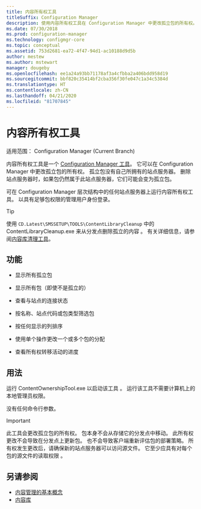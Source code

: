 ```yaml
---
title: 内容所有权工具
titleSuffix: Configuration Manager
description: 使用内容所有权工具在 Configuration Manager 中更改孤立包的所有权。
ms.date: 07/30/2018
ms.prod: configuration-manager
ms.technology: configmgr-core
ms.topic: conceptual
ms.assetid: 753d2681-ea72-4f47-94d1-ac10188d9d5b
author: mestew
ms.author: mstewart
manager: dougeby
ms.openlocfilehash: ee1a24a93bb71178af3a4cfbba2a406bdd958d19
ms.sourcegitcommit: bbf820c35414bf2cba356f30fe047c1a34c5384d
ms.translationtype: HT
ms.contentlocale: zh-CN
ms.lasthandoff: 04/21/2020
ms.locfileid: "81707845"
---
```

# <a name="content-ownership-tool"></a>内容所有权工具

适用范围：  Configuration Manager (Current Branch)

内容所有权工具是一个 [Configuration Manager 工具](tools.md)。 它可以在 Configuration Manager 中更改孤立包的所有权。 孤立包没有自己所拥有的站点服务器。 删除站点服务器时，如果包仍然属于此站点服务器，它们可能会变为孤立包。

可在 Configuration Manager 层次结构中的任何站点服务器上运行内容所有权工具。 以具有足够包权限的管理用户身份登录。  

> [!Tip]  
> 使用 `CD.Latest\SMSSETUP\TOOLS\ContentLibraryCleanup` 中的 ContentLibraryCleanup.exe 来从分发点删除孤立的内容   。 有关详细信息，请参阅[内容库清理工具](../plan-design/hierarchy/content-library-cleanup-tool.md)。  



## <a name="features"></a>功能

- 显示所有孤立包  

- 显示所有包（即使不是孤立的）  

- 查看与站点的连接状态  

- 按名称、站点代码或包类型筛选包  

- 按任何显示的列排序  

- 使用单个操作更改一个或多个包的分配  

- 查看所有权转移活动的进度  



## <a name="usage"></a>用法

运行 ContentOwnershipTool.exe 以启动该工具  。 运行该工具不需要计算机上的本地管理员权限。

没有任何命令行参数。

> [!Important]   
> 此工具会更改孤立包的所有权。 包本身不会从存储它的分发点中移动。 此所有权更改不会导致在分发点上更新包。 也不会导致客户端重新评估包的部署策略。 所有权发生更改后，请确保新的站点服务器可以访问源文件。 它至少应具有对每个包的源文件的读取权限  。 



## <a name="see-also"></a>另请参阅

- [内容管理的基本概念](../plan-design/hierarchy/fundamental-concepts-for-content-management.md)
- [内容库](../plan-design/hierarchy/the-content-library.md)
